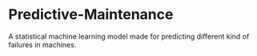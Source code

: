 # Predictive-Maintenance
A statistical machine learning model made for predicting different kind of failures in machines.

